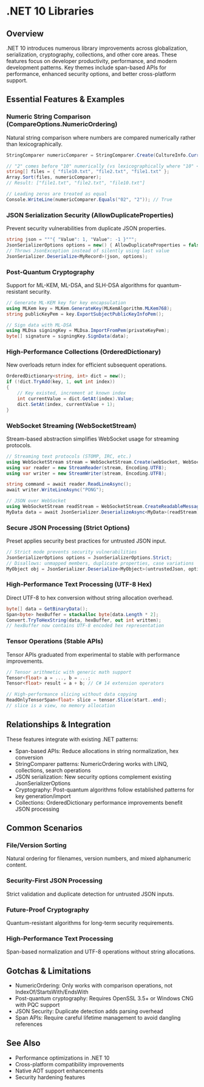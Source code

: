 # .NET 10 Libraries

## Overview

.NET 10 introduces numerous library improvements across globalization, serialization, cryptography, collections, and other core areas. These features focus on developer productivity, performance, and modern development patterns. Key themes include span-based APIs for performance, enhanced security options, and better cross-platform support.

## Essential Features & Examples

### Numeric String Comparison (CompareOptions.NumericOrdering)

Natural string comparison where numbers are compared numerically rather than lexicographically.

```csharp
StringComparer numericComparer = StringComparer.Create(CultureInfo.CurrentCulture, CompareOptions.NumericOrdering);

// "2" comes before "10" numerically (vs lexicographically where "10" < "2")
string[] files = { "file10.txt", "file2.txt", "file1.txt" };
Array.Sort(files, numericComparer);
// Result: ["file1.txt", "file2.txt", "file10.txt"]

// Leading zeros are treated as equal
Console.WriteLine(numericComparer.Equals("02", "2")); // True
```

### JSON Serialization Security (AllowDuplicateProperties)

Prevent security vulnerabilities from duplicate JSON properties.

```csharp
string json = """{ "Value": 1, "Value": -1 }""";
JsonSerializerOptions options = new() { AllowDuplicateProperties = false };
// Throws JsonException instead of silently using last value
JsonSerializer.Deserialize<MyRecord>(json, options);
```

### Post-Quantum Cryptography

Support for ML-KEM, ML-DSA, and SLH-DSA algorithms for quantum-resistant security.

```csharp
// Generate ML-KEM key for key encapsulation
using MLKem key = MLKem.GenerateKey(MLKemAlgorithm.MLKem768);
string publicKeyPem = key.ExportSubjectPublicKeyInfoPem();

// Sign data with ML-DSA
using MLDsa signingKey = MLDsa.ImportFromPem(privateKeyPem);
byte[] signature = signingKey.SignData(data);
```

### High-Performance Collections (OrderedDictionary)

New overloads return index for efficient subsequent operations.

```csharp
OrderedDictionary<string, int> dict = new();
if (!dict.TryAdd(key, 1, out int index))
{
    // Key existed, increment at known index
    int currentValue = dict.GetAt(index).Value;
    dict.SetAt(index, currentValue + 1);
}
```

### WebSocket Streaming (WebSocketStream)

Stream-based abstraction simplifies WebSocket usage for streaming protocols.

```csharp
// Streaming text protocols (STOMP, IRC, etc.)
using WebSocketStream stream = WebSocketStream.Create(webSocket, WebSocketMessageType.Text);
using var reader = new StreamReader(stream, Encoding.UTF8);
using var writer = new StreamWriter(stream, Encoding.UTF8);

string command = await reader.ReadLineAsync();
await writer.WriteLineAsync("PONG");

// JSON over WebSocket
using WebSocketStream readStream = WebSocketStream.CreateReadableMessageStream(webSocket);
MyData data = await JsonSerializer.DeserializeAsync<MyData>(readStream);
```

### Secure JSON Processing (Strict Options)

Preset applies security best practices for untrusted JSON input.

```csharp
// Strict mode prevents security vulnerabilities
JsonSerializerOptions options = JsonSerializerOptions.Strict;
// Disallows: unmapped members, duplicate properties, case variations
MyObject obj = JsonSerializer.Deserialize<MyObject>(untrustedJson, options);
```

### High-Performance Text Processing (UTF-8 Hex)

Direct UTF-8 to hex conversion without string allocation overhead.

```csharp
byte[] data = GetBinaryData();
Span<byte> hexBuffer = stackalloc byte[data.Length * 2];
Convert.TryToHexString(data, hexBuffer, out int written);
// hexBuffer now contains UTF-8 encoded hex representation
```

### Tensor Operations (Stable APIs)

Tensor APIs graduated from experimental to stable with performance improvements.

```csharp
// Tensor arithmetic with generic math support
Tensor<float> a = ..., b = ...;
Tensor<float> result = a + b; // C# 14 extension operators

// High-performance slicing without data copying
ReadOnlyTensorSpan<float> slice = tensor.Slice(start..end);
// slice is a view, no memory allocation
```

## Relationships & Integration

These features integrate with existing .NET patterns:

- Span-based APIs: Reduce allocations in string normalization, hex conversion
- StringComparer patterns: NumericOrdering works with LINQ, collections, search operations
- JSON serialization: New security options complement existing JsonSerializerOptions
- Cryptography: Post-quantum algorithms follow established patterns for key generation/import
- Collections: OrderedDictionary performance improvements benefit JSON processing

## Common Scenarios

### File/Version Sorting

Natural ordering for filenames, version numbers, and mixed alphanumeric content.

### Security-First JSON Processing

Strict validation and duplicate detection for untrusted JSON inputs.

### Future-Proof Cryptography

Quantum-resistant algorithms for long-term security requirements.

### High-Performance Text Processing

Span-based normalization and UTF-8 operations without string allocations.

## Gotchas & Limitations

- NumericOrdering: Only works with comparison operations, not IndexOf/StartsWith/EndsWith
- Post-quantum cryptography: Requires OpenSSL 3.5+ or Windows CNG with PQC support
- JSON Security: Duplicate detection adds parsing overhead
- Span APIs: Require careful lifetime management to avoid dangling references

## See Also

- Performance optimizations in .NET 10
- Cross-platform compatibility improvements
- Native AOT support enhancements
- Security hardening features
